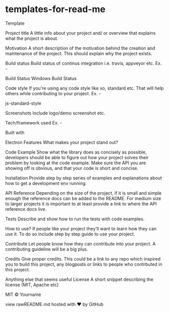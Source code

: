 # templates-for-read-me

Template

Project title A little info about your project and/ or overview that explains what the project is about.

Motivation A short description of the motivation behind the creation and maintenance of the project. This should explain why the project exists.

Build status Build status of continus integration i.e. travis, appveyor etc. Ex. -

Build Status Windows Build Status

Code style If you're using any code style like xo, standard etc. That will help others while contributing to your project. Ex. -

js-standard-style

Screenshots Include logo/demo screenshot etc.

Tech/framework used Ex. -

Built with

Electron Features What makes your project stand out?

Code Example Show what the library does as concisely as possible, developers should be able to figure out how your project solves their problem by looking at the code example. Make sure the API you are showing off is obvious, and that your code is short and concise.

Installation Provide step by step series of examples and explanations about how to get a development env running.

API Reference Depending on the size of the project, if it is small and simple enough the reference docs can be added to the README. For medium size to larger projects it is important to at least provide a link to where the API reference docs live.

Tests Describe and show how to run the tests with code examples.

How to use? If people like your project they’ll want to learn how they can use it. To do so include step by step guide to use your project.

Contribute Let people know how they can contribute into your project. A contributing guideline will be a big plus.

Credits Give proper credits. This could be a link to any repo which inspired you to build this project, any blogposts or links to people who contrbuted in this project.

Anything else that seems useful License A short snippet describing the license (MIT, Apache etc)

MIT © Yourname

view rawREADME.md hosted with ❤ by GitHub
